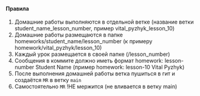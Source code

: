 #### Правила
1. Домашние работы выполняются в отдельной ветке (название ветки student_name_lesson_number, пример vital_pyzhyk_lesson_10)
2. Домашние работы размещаются в папке homeworks/student_name/lesson_number (к примеру homework/vital_pyzhyk/lesson_10)
3. Каждый урок размещается в своей папке (/lesson_number)
4. Сообщения в коммите должно иметь формат homework: lesson-number Student Name (пример homework: lesson-10 Vital Pyzhyk)
5. После выполнения домашней работы ветка пушиться в гит и создаётся `MR` в ветку `main`
6. Самостоятельно `MR` !НЕ мержится (не вливается в ветку main)
